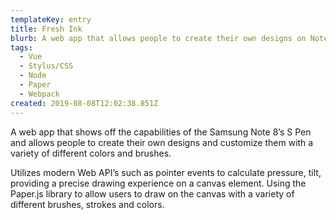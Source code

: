 ```yaml
---
templateKey: entry
title: Fresh Ink
blurb: A web app that allows people to create their own designs on Note 8's S Pen.
tags:
  - Vue
  - Stylus/CSS
  - Node
  - Paper
  - Webpack
created: 2019-08-08T12:02:38.851Z
---
```

A web app that shows off the capabilities of the Samsung Note 8’s S Pen and allows people to create their own designs and customize them with a variety of different colors and brushes.

Utilizes modern Web API’s such as pointer events to calculate pressure, tilt, providing a precise drawing experience on a canvas element. Using the Paper.js library to allow users to draw on the canvas with a variety of different brushes, strokes and colors.

<span class="entryMedia" thumb="https://res.cloudinary.com/dgjsyaqlh/image/upload/v1566217683/fresh-ink_noetue.png" full="undefined" type="article"><a href="https://www.rga.com/work/case-studies/fresh-ink"></span>
